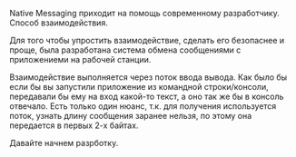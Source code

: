 Native Messaging приходит на помощь современному разработчику. Способ взаимодействия.      

Для того чтобы упростить взаимодействие, сделать его безопаснее и проще, была разработана система обмена сообщениями с приложениеми на рабочей станции.

Взаимодействие выполняется через поток ввода вывода. Как было бы если бы вы запустили приложение из командной строки/консоли, передавали бы ему на вход какой-то текст, а оно так же бы в консоль отвечало.
Есть только один нюанс, т.к. для получения используется поток, узнать длину сообщения заранее нельзя, по этому она передается в первых 2-х байтах.

Давайте начнем разрботку.